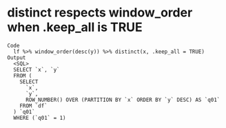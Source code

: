 # distinct respects window_order when .keep_all is TRUE

    Code
      lf %>% window_order(desc(y)) %>% distinct(x, .keep_all = TRUE)
    Output
      <SQL>
      SELECT `x`, `y`
      FROM (
        SELECT
          `x`,
          `y`,
          ROW_NUMBER() OVER (PARTITION BY `x` ORDER BY `y` DESC) AS `q01`
        FROM `df`
      ) `q01`
      WHERE (`q01` = 1)


